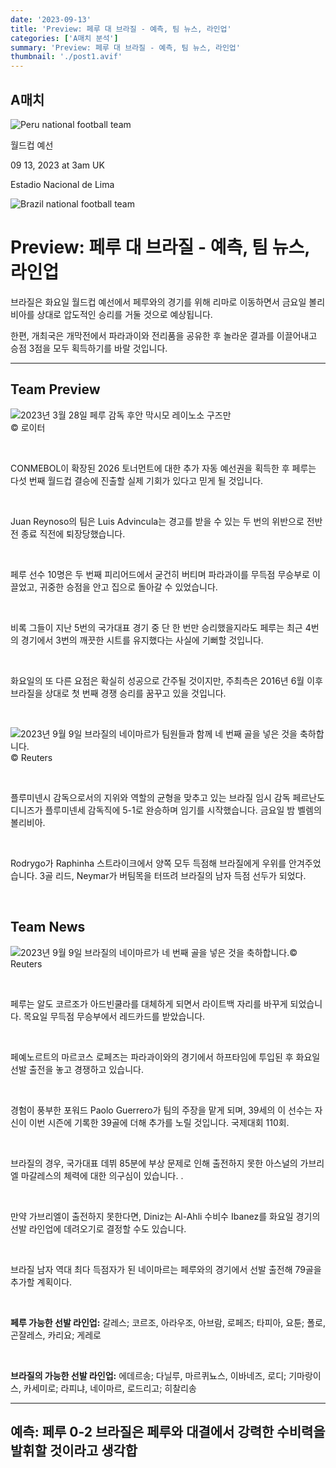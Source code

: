 ```yaml
---
date: '2023-09-13'
title: 'Preview: 페루 대 브라질 - 예측, 팀 뉴스, 라인업'
categories: ['A매치 분석']
summary: 'Preview: 페루 대 브라질 - 예측, 팀 뉴스, 라인업'
thumbnail: './post1.avif'
---
```


## A매치

![Peru national football team](https://sm.imgix.net/21/12/perlog.png?w=60&h=60&auto=compress,format&fit=clip 'Peru national football team')

월드컵 예선

09 13, 2023 at 3am UK

Estadio Nacional de Lima

![Brazil national football team](https://sm.imgix.net/21/12/bralog.png?w=60&h=60&auto=compress,format&fit=clip 'Brazil national football team')

# Preview: 페루 대 브라질 - 예측, 팀 뉴스, 라인업

브라질은 화요일 월드컵 예선에서 페루와의 경기를 위해 리마로 이동하면서 금요일 볼리비아를 상대로 압도적인 승리를 거둘 것으로 예상됩니다.

한편, 개최국은 개막전에서 파라과이와 전리품을 공유한 후 놀라운 결과를 이끌어내고 승점 3점을 모두 획득하기를 바랄 것입니다.

---

## Team Preview

![2023년 3월 28일 페루 감독 후안 막시모 레이노소 구즈만](https://sm.imgix.net/23/13/juan-maximo-reynoso-guzman.jpg?w=640&h=480&auto=compress,format&fit=clip '2023년 3월 28일 페루 감독 후안 막시모 레이노소 구즈만')
<br />
© 로이터

<br />

CONMEBOL이 확장된 2026 토너먼트에 대한 추가 자동 예선권을 획득한 후 페루는 다섯 번째 월드컵 결승에 진출할 실제 기회가 있다고 믿게 될 것입니다.

<br />

Juan Reynoso의 팀은 Luis Advincula는 경고를 받을 수 있는 두 번의 위반으로 전반전 종료 직전에 퇴장당했습니다.

<br />

페루 선수 10명은 두 번째 피리어드에서 굳건히 버티며 파라과이를 무득점 무승부로 이끌었고, 귀중한 승점을 안고 집으로 돌아갈 수 있었습니다.

<br />

비록 그들이 지난 5번의 국가대표 경기 중 단 한 번만 승리했을지라도 페루는 최근 4번의 경기에서 3번의 깨끗한 시트를 유지했다는 사실에 기뻐할 것입니다.

<br />

화요일의 또 다른 요점은 확실히 성공으로 간주될 것이지만, 주최측은 2016년 6월 이후 브라질을 상대로 첫 번째 경쟁 승리를 꿈꾸고 있을 것입니다.

<br />

![2023년 9월 9일 브라질의 네이마르가 팀원들과 함께 네 번째 골을 넣은 것을 축하합니다.](https://sm.imgix.net/23/36/brazil.jpg?w=640&h=480&auto=compress,format&fit=clip '2023년 9월 9일 브라질의 네이마르가 팀원들과 함께 네 번째 골을 넣은 것을 축하합니다.')
<br />
© Reuters

<br />

플루미넨시 감독으로서의 지위와 역할의 균형을 맞추고 있는 브라질 임시 감독 페르난도 디니즈가 플루미넨세 감독직에 5-1로 완승하며 임기를 시작했습니다. 금요일 밤 벨렘의 볼리비아.

<br />

Rodrygo가 Raphinha 스트라이크에서 양쪽 모두 득점해 브라질에게 우위를 안겨주었습니다. 3골 리드, Neymar가 버팀목을 터뜨려 브라질의 남자 득점 선두가 되었다.

<br />

## Team News

![2023년 9월 9일 브라질의 네이마르가 네 번째 골을 넣은 것을 축하합니다.](https://sm.imgix.net/23/36/neymar.jpg?w=640&h=480&auto=compress,format&fit=clip '2023년 9월 9일 브라질의 네이마르가 네 번째 골을 넣은 것을 축하합니다.')© Reuters

<br />

페루는 알도 코르조가 아드빈쿨라를 대체하게 되면서 라이트백 자리를 바꾸게 되었습니다. 목요일 무득점 무승부에서 레드카드를 받았습니다.

<br />

페예노르트의 마르코스 로페즈는 파라과이와의 경기에서 하프타임에 투입된 후 화요일 선발 출전을 놓고 경쟁하고 있습니다.

<br />

경험이 풍부한 포워드 Paolo Guerrero가 팀의 주장을 맡게 되며, 39세의 이 선수는 자신이 이번 시즌에 기록한 39골에 더해 추가를 노릴 것입니다. 국제대회 110회.

<br />

브라질의 경우, 국가대표 데뷔 85분에 부상 문제로 인해 출전하지 못한 아스널의 가브리엘 마갈레스의 체력에 대한 의구심이 있습니다. .

<br />

만약 가브리엘이 출전하지 못한다면, Diniz는 Al-Ahli 수비수 Ibanez를 화요일 경기의 선발 라인업에 데려오기로 결정할 수도 있습니다.

<br />

브라질 남자 역대 최다 득점자가 된 네이마르는 페루와의 경기에서 선발 출전해 79골을 추가할 계획이다.

<br />

**페루 가능한 선발 라인업:**
갈레스; 코르조, 아라우조, 아브람, 로페즈; 타피아, 요툰; 폴로, 곤잘레스, 카리요; 게레로

<br />

**브라질의 가능한 선발 라인업:**
에데르송; 다닐루, 마르퀴뇨스, 이바네즈, 로디; 기마랑이스, 카세미로; 라피냐, 네이마르, 로드리고; 히찰리송

---

## 예측: 페루 0-2 브라질은 페루와 대결에서 강력한 수비력을 발휘할 것이라고 생각합

<br />
